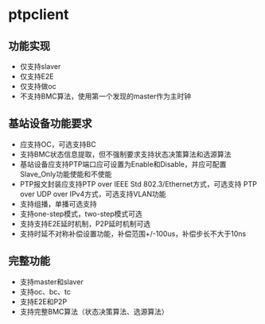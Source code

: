 # ptpclient

## 功能实现

- 仅支持slaver
- 仅支持E2E
- 仅支持做oc
- 不支持BMC算法，使用第一个发现的master作为主时钟

## 基站设备功能要求

- 应支持OC，可选支持BC
- 支持BMC状态信息提取，但不强制要求支持状态决策算法和选源算法
- 基站设备应支持PTP端口应可设置为Enable和Disable，并应可配置Slave_Only功能使能和不使能
- PTP报文封装应支持PTP over IEEE Std 802.3/Ethernet方式，可选支持 PTP over UDP over IPv4方式，可选支持VLAN功能
- 支持组播，单播可选支持
- 支持one-step模式，two-step模式可选
- 支持支持E2E延时机制，P2P延时机制可选
- 支持时延不对称补偿设置功能，补偿范围+/-100us，补偿步长不大于10ns

## 完整功能

- 支持master和slaver
- 支持oc、bc、tc
- 支持E2E和P2P
- 支持完整BMC算法（状态决策算法、选源算法）